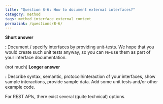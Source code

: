 ```yaml
---
title: "Question B-6: How to document external interfaces?"
category: method
tags: method interface external context
permalink: /questions/B-6/
---
```




**Short answer**

: Document / specify interfaces by providing unit-tests. We hope that you would create such unit tests anyway, so you can re-use them as part of your interface documentation.

(not much) **Longer answer**

: Describe syntax, semantic, protocoll/interaction of your interfaces, show sample interactions, provide sample data.
Add some unit tests and/or other example code.

For REST APIs, there exist several (quite technical) options.
